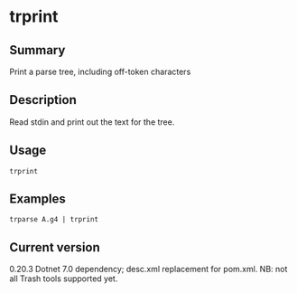 # trprint

## Summary

Print a parse tree, including off-token characters

## Description

Read stdin and print out the text for the tree.

## Usage

    trprint

## Examples

    trparse A.g4 | trprint

## Current version

0.20.3 Dotnet 7.0 dependency; desc.xml replacement for pom.xml. NB: not all Trash tools supported yet.
